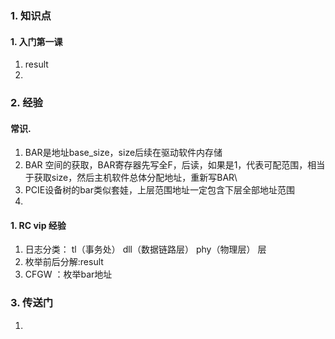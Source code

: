 ### 1. 知识点
#### 1. 入门第一课
1. result
2. 
### 2. 经验
#### 常识. 
1. BAR是地址base_size，size后续在驱动软件内存储
2. BAR 空间的获取，BAR寄存器先写全F，后读，如果是1，代表可配范围，相当于获取size，然后主机软件总体分配地址，重新写BAR\
3. PCIE设备树的bar类似套娃，上层范围地址一定包含下层全部地址范围
4. 
#### 1. RC vip 经验
1. 日志分类： tl（事务处） dll（数据链路层） phy（物理层） 层
2. 枚举前后分解:result
3. CFGW ：枚举bar地址


### 3. 传送门
1. 
